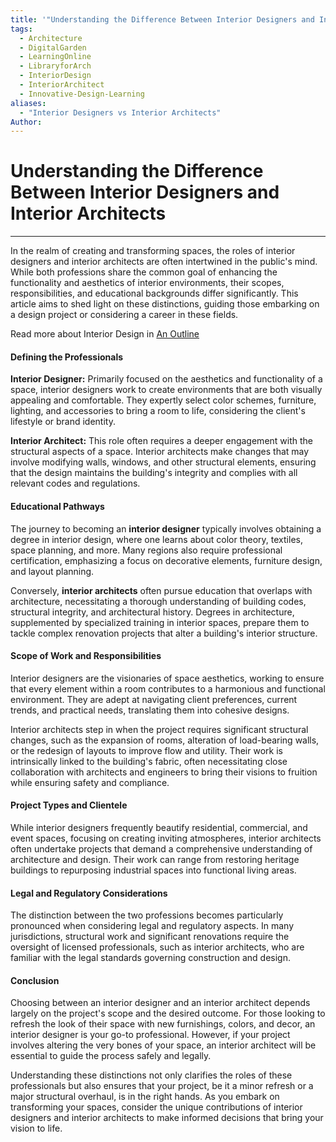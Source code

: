 ```yaml
---
title: '"Understanding the Difference Between Interior Designers and Interior Architects"'
tags:
  - Architecture
  - DigitalGarden
  - LearningOnline
  - LibraryforArch
  - InteriorDesign
  - InteriorArchitect
  - Innovative-Design-Learning
aliases:
  - "Interior Designers vs Interior Architects"
Author:
---
```

# Understanding the Difference Between Interior Designers and Interior Architects
---

In the realm of creating and transforming spaces, the roles of interior designers and interior architects are often intertwined in the public's mind. While both professions share the common goal of enhancing the functionality and aesthetics of interior environments, their scopes, responsibilities, and educational backgrounds differ significantly. This article aims to shed light on these distinctions, guiding those embarking on a design project or considering a career in these fields.

Read more about Interior Design in [An Outline](obsidian://open?vault=MyVault&file=content_en%2FInterior%20Design%2FAn%20Outline)

#### **Defining the Professionals**

**Interior Designer:** Primarily focused on the aesthetics and functionality of a space, interior designers work to create environments that are both visually appealing and comfortable. They expertly select color schemes, furniture, lighting, and accessories to bring a room to life, considering the client's lifestyle or brand identity.

**Interior Architect:** This role often requires a deeper engagement with the structural aspects of a space. Interior architects make changes that may involve modifying walls, windows, and other structural elements, ensuring that the design maintains the building's integrity and complies with all relevant codes and regulations.

#### **Educational Pathways**

The journey to becoming an **interior designer** typically involves obtaining a degree in interior design, where one learns about color theory, textiles, space planning, and more. Many regions also require professional certification, emphasizing a focus on decorative elements, furniture design, and layout planning.

Conversely, **interior architects** often pursue education that overlaps with architecture, necessitating a thorough understanding of building codes, structural integrity, and architectural history. Degrees in architecture, supplemented by specialized training in interior spaces, prepare them to tackle complex renovation projects that alter a building's interior structure.

#### **Scope of Work and Responsibilities**

Interior designers are the visionaries of space aesthetics, working to ensure that every element within a room contributes to a harmonious and functional environment. They are adept at navigating client preferences, current trends, and practical needs, translating them into cohesive designs.

Interior architects step in when the project requires significant structural changes, such as the expansion of rooms, alteration of load-bearing walls, or the redesign of layouts to improve flow and utility. Their work is intrinsically linked to the building's fabric, often necessitating close collaboration with architects and engineers to bring their visions to fruition while ensuring safety and compliance.

#### **Project Types and Clientele**

While interior designers frequently beautify residential, commercial, and event spaces, focusing on creating inviting atmospheres, interior architects often undertake projects that demand a comprehensive understanding of architecture and design. Their work can range from restoring heritage buildings to repurposing industrial spaces into functional living areas.

#### **Legal and Regulatory Considerations**

The distinction between the two professions becomes particularly pronounced when considering legal and regulatory aspects. In many jurisdictions, structural work and significant renovations require the oversight of licensed professionals, such as interior architects, who are familiar with the legal standards governing construction and design.

#### **Conclusion**

Choosing between an interior designer and an interior architect depends largely on the project's scope and the desired outcome. For those looking to refresh the look of their space with new furnishings, colors, and decor, an interior designer is your go-to professional. However, if your project involves altering the very bones of your space, an interior architect will be essential to guide the process safely and legally.

Understanding these distinctions not only clarifies the roles of these professionals but also ensures that your project, be it a minor refresh or a major structural overhaul, is in the right hands. As you embark on transforming your spaces, consider the unique contributions of interior designers and interior architects to make informed decisions that bring your vision to life.